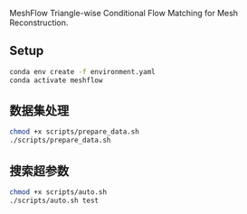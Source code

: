  MeshFlow
Triangle-wise Conditional Flow Matching for Mesh Reconstruction.

## Setup
```bash
conda env create -f environment.yaml
conda activate meshflow
````

## 数据集处理
```bash
chmod +x scripts/prepare_data.sh
./scripts/prepare_data.sh
```

## 搜索超参数
```bash
chmod +x scripts/auto.sh
./scripts/auto.sh test
```
